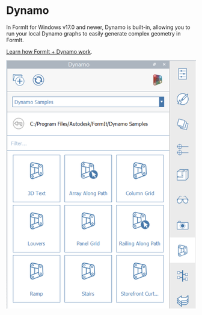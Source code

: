 # Dynamo

In FormIt for Windows v17.0 and newer, Dynamo is built-in, allowing you to run your local Dynamo graphs to easily generate complex geometry in FormIt.

[Learn how FormIt + Dynamo work](https://formit.autodesk.com/page/formit-dynamo).

![](<../.gitbook/assets/dynamo panel.png>)
